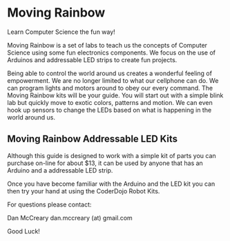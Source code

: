 Moving Rainbow
==============

Learn Computer Science the fun way!

Moving Rainbow is a set of labs to teach us the concepts of Computer Science using some fun electronics components.  We focus on the use of Arduinos and addressable LED strips to create fun projects.

Being able to control the world around us creates a wonderful feeling of empowerment.  We are no longer limited to what our cellphone can do.  We can program lights and motors around to obey our every command.  The Moving Rainbow kits will be your guide.  You will start out with a simple blink lab but quickly move to exotic colors, patterns and motion.  We can even hook up sensors to change the LEDs based on what is happening in the world around us.

Moving Rainbow Addressable LED Kits
----------

Although this guide is designed to work with a simple kit of parts you can purchase on-line for about $13, it can be used by anyone that has an Arduino and a addressable LED strip. 

Once you have become familiar with the Arduino and the LED kit you can then try your hand at using the CoderDojo Robot Kits.

For questions please contact:

Dan McCreary
dan.mccreary (at) gmail.com

Good Luck!